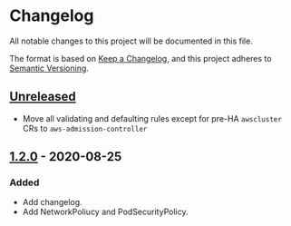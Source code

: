 # Changelog

All notable changes to this project will be documented in this file.

The format is based on [Keep a Changelog](https://keepachangelog.com/en/1.0.0/),
and this project adheres to [Semantic Versioning](https://semver.org/spec/v2.0.0.html).


## [Unreleased]

- Move all validating and defaulting rules except for pre-HA `awscluster` CRs to `aws-admission-controller`

## [1.2.0] - 2020-08-25

### Added

- Add changelog.
- Add NetworkPoliucy and PodSecurityPolicy.


[Unreleased]: https://github.com/giantswarm/opa-mutator-app/compare/v1.2.0...HEAD
[1.2.0]: https://github.com/giantswarm/opa-mutator-app/compare/v1.1.0...v1.2.0
